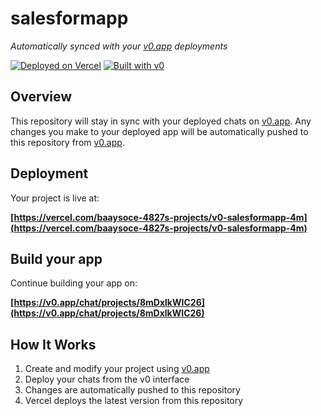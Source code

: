 # salesformapp

*Automatically synced with your [v0.app](https://v0.app) deployments*

[![Deployed on Vercel](https://img.shields.io/badge/Deployed%20on-Vercel-black?style=for-the-badge&logo=vercel)](https://vercel.com/baaysoce-4827s-projects/v0-salesformapp-4m)
[![Built with v0](https://img.shields.io/badge/Built%20with-v0.app-black?style=for-the-badge)](https://v0.app/chat/projects/8mDxlkWIC26)

## Overview

This repository will stay in sync with your deployed chats on [v0.app](https://v0.app).
Any changes you make to your deployed app will be automatically pushed to this repository from [v0.app](https://v0.app).

## Deployment

Your project is live at:

**[https://vercel.com/baaysoce-4827s-projects/v0-salesformapp-4m](https://vercel.com/baaysoce-4827s-projects/v0-salesformapp-4m)**

## Build your app

Continue building your app on:

**[https://v0.app/chat/projects/8mDxlkWIC26](https://v0.app/chat/projects/8mDxlkWIC26)**

## How It Works

1. Create and modify your project using [v0.app](https://v0.app)
2. Deploy your chats from the v0 interface
3. Changes are automatically pushed to this repository
4. Vercel deploys the latest version from this repository

